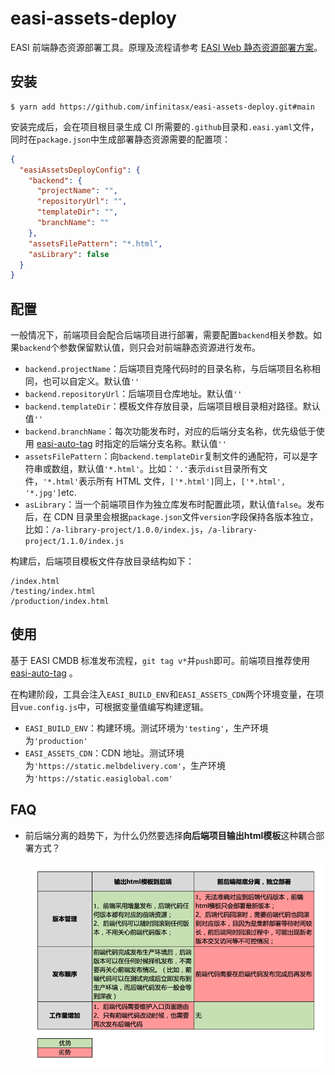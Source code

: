 # easi-assets-deploy

EASI 前端静态资源部署工具。原理及流程请参考 [EASI Web 静态资源部署方案](https://www.notion.so/Web-e87a55d8236749208ff9d5a75e17ed76)。

## 安装

```shell
$ yarn add https://github.com/infinitasx/easi-assets-deploy.git#main
```

安装完成后，会在项目根目录生成 CI 所需要的`.github`目录和`.easi.yaml`文件，同时在`package.json`中生成部署静态资源需要的配置项：

```json
{
  "easiAssetsDeployConfig": {
    "backend": {
      "projectName": "",
      "repositoryUrl": "",
      "templateDir": "",
      "branchName": ""
    },
    "assetsFilePattern": "*.html",
    "asLibrary": false
  }
}
```

## 配置

一般情况下，前端项目会配合后端项目进行部署，需要配置`backend`相关参数。如果`backend`个参数保留默认值，则只会对前端静态资源进行发布。

- `backend.projectName`：后端项目克隆代码时的目录名称，与后端项目名称相同，也可以自定义。默认值`''`
- `backend.repositoryUrl`：后端项目仓库地址。默认值`''`
- `backend.templateDir`：模板文件存放目录，后端项目根目录相对路径。默认值`''`
- `backend.branchName`：每次功能发布时，对应的后端分支名称，优先级低于使用 [easi-auto-tag](https://github.com/infinitasx/easi-auto-tag) 时指定的后端分支名称。默认值`''`
- `assetsFilePattern`：向`backend.templateDir`复制文件的通配符，可以是字符串或数组，默认值`'*.html'`。比如：`'.'`表示`dist`目录所有文件，`'*.html'`表示所有 HTML 文件，`['*.html']`同上，`['*.html', '*.jpg']`etc.
- `asLibrary`：当一个前端项目作为独立库发布时配置此项，默认值`false`。发布后，在 CDN 目录里会根据`package.json`文件`version`字段保持各版本独立，比如：`/a-library-project/1.0.0/index.js`，`/a-library-project/1.1.0/index.js`

构建后，后端项目模板文件存放目录结构如下：

```
/index.html
/testing/index.html
/production/index.html
```

## 使用

基于 EASI CMDB 标准发布流程，`git tag v*`并`push`即可。前端项目推荐使用 [easi-auto-tag](https://github.com/infinitasx/easi-auto-tag) 。

在构建阶段，工具会注入`EASI_BUILD_ENV`和`EASI_ASSETS_CDN`两个环境变量，在项目`vue.config.js`中，可根据变量值编写构建逻辑。

- `EASI_BUILD_ENV`：构建环境。测试环境为`'testing'`，生产环境为`'production'`
- `EASI_ASSETS_CDN`：CDN 地址。测试环境为`'https://static.melbdelivery.com'`，生产环境为`'https://static.easiglobal.com'`

## FAQ

- 前后端分离的趋势下，为什么仍然要选择**向后端项目输出html模板**这种耦合部署方式？

  ![部署方案对比](assets/faq00.png)
